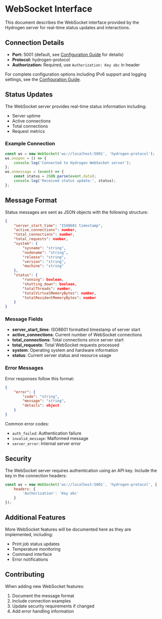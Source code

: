 # WebSocket Interface

This document describes the WebSocket interface provided by the Hydrogen server for real-time status updates and interactions.

## Connection Details

- **Port:** 5001 (default, see [Configuration Guide](./configuration.md) for details)
- **Protocol:** hydrogen-protocol
- **Authorization:** Required, use `Authorization: Key abc` in header

For complete configuration options including IPv6 support and logging settings, see the [Configuration Guide](./configuration.md#websocket).

## Status Updates

The WebSocket server provides real-time status information including:

- Server uptime
- Active connections
- Total connections
- Request metrics

### Example Connection

```javascript
const ws = new WebSocket('ws://localhost:5001', 'hydrogen-protocol');
ws.onopen = () => {
    console.log('Connected to Hydrogen WebSocket server');
};
ws.onmessage = (event) => {
    const status = JSON.parse(event.data);
    console.log('Received status update:', status);
};
```

## Message Format

Status messages are sent as JSON objects with the following structure:

```json
{
    "server_start_time": "ISO8601 timestamp",
    "active_connections": number,
    "total_connections": number,
    "total_requests": number,
    "system": {
        "sysname": "string",
        "nodename": "string",
        "release": "string",
        "version": "string",
        "machine": "string"
    },
    "status": {
        "running": boolean,
        "shutting_down": boolean,
        "totalThreads": number,
        "totalVirtualMemoryBytes": number,
        "totalResidentMemoryBytes": number
    }
}
```

### Message Fields

- **server_start_time**: ISO8601 formatted timestamp of server start
- **active_connections**: Current number of WebSocket connections
- **total_connections**: Total connections since server start
- **total_requests**: Total WebSocket requests processed
- **system**: Operating system and hardware information
- **status**: Current server status and resource usage

### Error Messages

Error responses follow this format:

```json
{
    "error": {
        "code": "string",
        "message": "string",
        "details": object
    }
}
```

Common error codes:

- `auth_failed`: Authentication failure
- `invalid_message`: Malformed message
- `server_error`: Internal server error

## Security

The WebSocket server requires authentication using an API key. Include the key in the connection headers:

```javascript
const ws = new WebSocket('ws://localhost:5001', 'hydrogen-protocol', {
    headers: {
        'Authorization': 'Key abc'
    }
});
```

## Additional Features

More WebSocket features will be documented here as they are implemented, including:

- Print job status updates
- Temperature monitoring
- Command interface
- Error notifications

## Contributing

When adding new WebSocket features:

1. Document the message format
2. Include connection examples
3. Update security requirements if changed
4. Add error handling information
